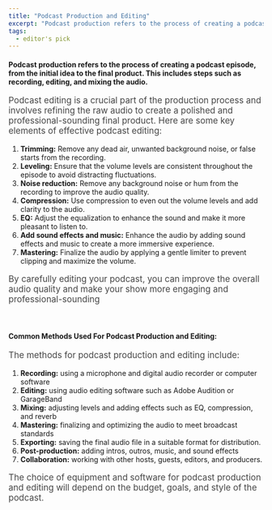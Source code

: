 ```yaml
---
title: "Podcast Production and Editing"
excerpt: "Podcast production refers to the process of creating a podcast episode, from the initial idea to the final product. This includes steps such as recording, editing and mixing the audio."
tags:
  - editor's pick
---
```


#### Podcast production refers to the process of creating a podcast episode, from the initial idea to the final product. This includes steps such as recording, editing, and mixing the audio.

<p style="font-size:17px;opacity:0.8"> Podcast editing is a crucial part of the production process and involves refining the raw audio to create a polished and professional-sounding final product. Here are some key elements of effective podcast editing:</p>

1. **Trimming:** Remove any dead air, unwanted background noise, or false starts from the recording.
1. **Leveling:** Ensure that the volume levels are consistent throughout the episode to avoid distracting fluctuations.
1. **Noise reduction:** Remove any background noise or hum from the recording to improve the audio quality.
1. **Compression:** Use compression to even out the volume levels and add clarity to the audio.
1. **EQ:** Adjust the equalization to enhance the sound and make it more pleasant to listen to.
1. **Add sound effects and music:** Enhance the audio by adding sound effects and music to create a more immersive experience.
1. **Mastering:** Finalize the audio by applying a gentle limiter to prevent clipping and maximize the volume.

<p style="font-size:17px;opacity:0.8">
By carefully editing your podcast, you can improve the overall audio quality and make your show more engaging and professional-sounding
</p>

<br>

#### Common Methods Used For Podcast Production and Editing:

<p style="font-size:17px;opacity:0.8">The methods for podcast production and editing include:
</p>

1. **Recording:** using a microphone and digital audio recorder or computer software
1. **Editing:** using audio editing software such as Adobe Audition or GarageBand
1. **Mixing:** adjusting levels and adding effects such as EQ, compression, and reverb
1. **Mastering:** finalizing and optimizing the audio to meet broadcast standards
1. **Exporting:** saving the final audio file in a suitable format for distribution.
1. **Post-production:** adding intros, outros, music, and sound effects
1. **Collaboration:** working with other hosts, guests, editors, and producers.

<p style="font-size:17px;opacity:0.8">The choice of equipment and software for podcast production and editing will depend on the budget, goals, and style of the podcast.
</p>

